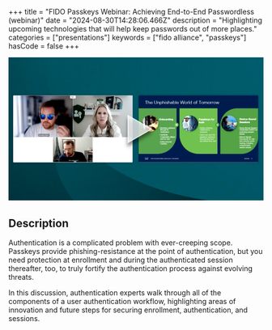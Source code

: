 +++
title = "FIDO Passkeys Webinar: Achieving End-to-End Passwordless (webinar)"
date = "2024-08-30T14:28:06.466Z"
description = "Highlighting upcoming technologies that will help keep passwords out of more places."
categories = ["presentations"]
keywords = ["fido alliance", "passkeys"]
hasCode = false
+++

[!["Still image from presentation video"](images/cover.jpg)](https://fidoalliance.org/passkeys-webinar-achieving-end-to-end-passwordless/)

## Description

Authentication is a complicated problem with ever-creeping scope. Passkeys provide phishing-resistance at the point of authentication, but you need protection at enrollment and during the authenticated session thereafter, too, to truly fortify the authentication process against evolving threats.

In this discussion, authentication experts walk through all of the components of a user authentication workflow, highlighting areas of innovation and future steps for securing enrollment, authentication, and sessions.
